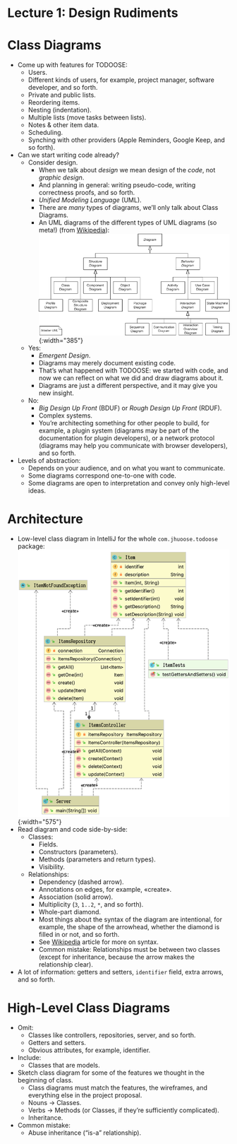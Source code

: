 # Lecture 1: Design Rudiments

# Class Diagrams

- Come up with features for TODOOSE:
  - Users.
  - Different kinds of users, for example, project manager, software developer, and so forth.
  - Private and public lists.
  - Reordering items.
  - Nesting (indentation).
  - Multiple lists (move tasks between lists).
  - Notes & other item data.
  - Scheduling.
  - Synching with other providers (Apple Reminders, Google Keep, and so forth).
- Can we start writing code already?
  - Consider design.
    - When we talk about _design_ we mean design of the _code_, not _graphic design_.
    - And planning in general: writing pseudo-code, writing correctness proofs, and so forth.
    - _Unified Modeling Language_ (UML).
    - There are _many_ types of diagrams, we’ll only talk about Class Diagrams.
    - An UML diagrams of the different types of UML diagrams (so meta!) (from [Wikipedia](https://en.wikipedia.org/wiki/Class_diagram)):
      ![UML Diagram of UML Diagrams](uml-diagram-of-uml-diagrams.png){:width="385"}
  - Yes:
    - _Emergent Design_.
    - Diagrams may merely document existing code.
    - That’s what happened with TODOOSE: we started with code, and now we can reflect on what we did and draw diagrams about it.
    - Diagrams are just a different perspective, and it may give you new insight.
  - No:
    - _Big Design Up Front_ (BDUF) or _Rough Design Up Front_ (RDUF).
    - Complex systems.
    - You’re architecting something for other people to build, for example, a plugin system (diagrams may be part of the documentation for plugin developers), or a network protocol (diagrams may help you communicate with browser developers), and so forth.
- Levels of abstraction:
  - Depends on your audience, and on what you want to communicate.
  - Some diagrams correspond one-to-one with code.
  - Some diagrams are open to interpretation and convey only high-level ideas.

# Architecture

- Low-level class diagram in IntelliJ for the whole `com.jhuoose.todoose` package:
  ![Package Class Diagram from IntelliJ](package-class-diagram-from-intellij.png){:width="575"}
- Read diagram and code side-by-side:
  - Classes:
    - Fields.
    - Constructors (parameters).
    - Methods (parameters and return types).
    - Visibility.
  - Relationships:
    - Dependency (dashed arrow).
    - Annotations on edges, for example, «create».
    - Association (solid arrow).
    - Multiplicity (`3`, `1..2`, `*`, and so forth).
    - Whole-part diamond.
    - Most things about the syntax of the diagram are intentional, for example, the shape of the arrowhead, whether the diamond is filled in or not, and so forth.
    - See [Wikipedia](https://en.wikipedia.org/wiki/Class_diagram) article for more on syntax.
    - Common mistake: Relationships must be between two classes (except for inheritance, because the arrow makes the relationship clear).
- A lot of information: getters and setters, `identifier` field, extra arrows, and so forth.

# High-Level Class Diagrams

- Omit:
  - Classes like controllers, repositories, server, and so forth.
  - Getters and setters.
  - Obvious attributes, for example, identifier.
- Include:
  - Classes that are models.
- Sketch class diagram for some of the features we thought in the beginning of class.
  - Class diagrams must match the features, the wireframes, and everything else in the project proposal.
  - Nouns → Classes.
  - Verbs → Methods (or Classes, if they’re sufficiently complicated).
  - Inheritance.
- Common mistake:
  - Abuse inheritance (“is-a” relationship).

